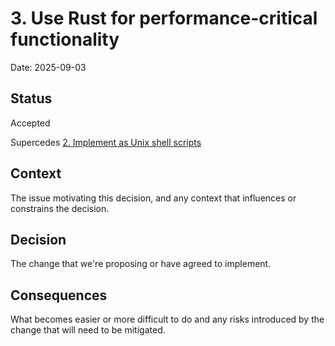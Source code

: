 # 3. Use Rust for performance-critical functionality

Date: 2025-09-03

## Status

Accepted

Supercedes [2. Implement as Unix shell scripts](0002-implement-as-unix-shell-scripts.md)

## Context

The issue motivating this decision, and any context that influences or constrains the decision.

## Decision

The change that we're proposing or have agreed to implement.

## Consequences

What becomes easier or more difficult to do and any risks introduced by the change that will need to be mitigated.
